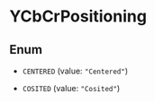 
# YCbCrPositioning

## Enum


* `CENTERED` (value: `"Centered"`)

* `COSITED` (value: `"Cosited"`)



